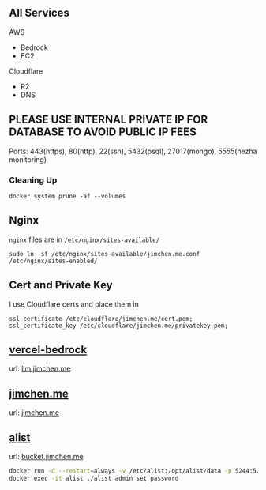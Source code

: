 ## All Services

AWS

- Bedrock
- EC2

Cloudflare

- R2
- DNS

## PLEASE USE INTERNAL PRIVATE IP FOR DATABASE TO AVOID PUBLIC IP FEES

Ports: 443(https), 80(http), 22(ssh), 5432(psql), 27017(mongo), 5555(nezha monitoring)

### Cleaning Up

```
docker system prune -af --volumes
```

## Nginx

`nginx` files are in `/etc/nginx/sites-available/`

```
sudo ln -sf /etc/nginx/sites-available/jimchen.me.conf /etc/nginx/sites-enabled/
```

## Cert and Private Key

I use Cloudflare certs and place them in

```
ssl_certificate /etc/cloudflare/jimchen.me/cert.pem;
ssl_certificate_key /etc/cloudflare/jimchen.me/privatekey.pem;
```

## [vercel-bedrock](https://github.com/jimchen2/vercel-bedrock)

url: [llm.jimchen.me](https://llm.jimchen.me)

## [jimchen.me](https://github.com/jimchen2/My-Website-New)

url: [jimchen.me](https://jimchen.me)


## [alist](https://github.com/alist-org/alist)

url: [bucket.jimchen.me](https://bucket.jimchen.me)

```sh
docker run -d --restart=always -v /etc/alist:/opt/alist/data -p 5244:5244 -e PUID=0 -e PGID=0 -e UMASK=022 --name="alist" xhofe/alist:latest
docker exec -it alist ./alist admin set password
```

